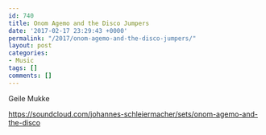```yaml
---
id: 740
title: Onom Agemo and the Disco Jumpers
date: '2017-02-17 23:29:43 +0000'
permalink: "/2017/onom-agemo-and-the-disco-jumpers/"
layout: post
categories:
- Music
tags: []
comments: []
---
```

Geile Mukke

<https://soundcloud.com/johannes-schleiermacher/sets/onom-agemo-and-the-disco>